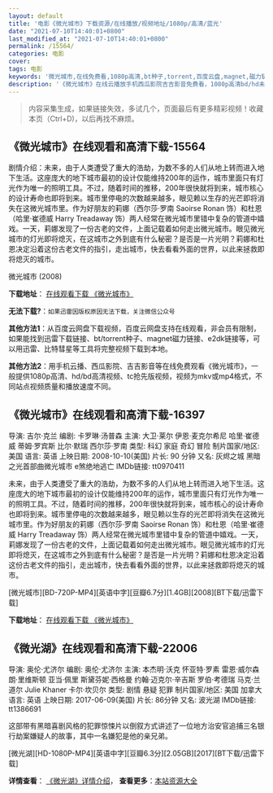 ```yaml
---
layout: default
title: '电影《微光城市》下载资源/在线播放/视频地址/1080p/高清/蓝光'
date: "2021-07-10T14:40:01+0800"
last_modified_at: "2021-07-10T14:40:01+0800"
permalink: /15564/
categories: 电影
cover:
tags: 电影
keywords: '微光城市,在线免费看,1080p高清,bt种子,torrent,百度云盘,magnet,磁力链,迅雷下载资源'
description: '《微光城市》在线云播放手机西瓜影院吉吉影音免费看，1080p高清bd/hd未删减完整版和tc抢先枪版，mkv/mp4格式，附带bt/torrent种子、magnet/磁力链、百度云盘、网盘资源迅雷下载链接'
---
```


>内容采集生成，如果链接失效，多试几个，页面最后有更多精彩视频！收藏本页（Ctrl+D)，以后再找不麻烦。


## 《微光城市》在线观看和高清下载-15564

剧情介绍：未来，由于人类遭受了重大的浩劫，为数不多的人们从地上转而进入地下生活。这座庞大的地下城市最初的设计仅能维持200年的运作，城市里面只有灯光作为唯一的照明工具。不过，随着时间的推移，200年很快就将到来，城市核心的设计寿命也即将到来。城市里停电的次数越来越多，眼见赖以生存的光芒即将消失在这微光城市里。作为好朋友的莉娜（西尔莎·罗南 Saoirse Ronan 饰）和杜恩（哈里·崔德威 Harry Treadaway 饰）两人经常在微光城市里错中复杂的管道中嬉戏。一天，莉娜发现了一份古老的文件，上面记载着如何走出微光城市。眼见微光城市的灯光即将熄灭，在这城市之外到底有什么秘密？是否是一片光明？莉娜和杜恩决定沿着这份古老文件的指引，走出城市，快去看看外面的世界，以此来拯救即将熄灭的城市。


微光城市 (2008)

**下载地址**： [在线观看下载 《微光城市》](https://www.btbtdy.me/btdy/dy4531.html) 


**无法下载?**：`如果迅雷因版权原因无法下载，关注微信公众号 `

**其他方法1**：从百度云网盘下载视频，百度云网盘支持在线观看，非会员有限制，如果能找到迅雷下载链接、bt/torrent种子、magnet磁力链接、e2dk链接等，可以用迅雷、比特彗星等工具将完整视频下载到本地。

**其他方法2**：用手机云播、西瓜影院、吉吉影音等在线免费观看《微光城市》，一般提供1080p高清、hd/bd高清视频、tc抢先版视频，视频为mkv或mp4格式，不同站点视频质量和播放速度不同。


## 《微光城市》在线观看和高清下载-16397

导演: 吉尔·克兰 编剧: 卡罗琳·汤普森 主演: 大卫·莱尔 伊恩·麦克尔希尼 哈里·崔德威 蒂姆·罗宾斯 比尔·默瑞 西尔莎·罗南 类型: 科幻 家庭 奇幻 冒险 制片国家/地区: 美国 语言: 英语 上映日期: 2008-10-10(美国) 片长: 90 分钟 又名: 灰烬之城 黑暗之光首部曲微光城市 e煞绝地逃亡 IMDb链接: tt0970411

未来，由于人类遭受了重大的浩劫，为数不多的人们从地上转而进入地下生活。这座庞大的地下城市最初的设计仅能维持200年的运作，城市里面只有灯光作为唯一的照明工具。不过，随着时间的推移，200年很快就将到来，城市核心的设计寿命也即将到来。城市里停电的次数越来越多，眼见赖以生存的光芒即将消失在这微光城市里。作为好朋友的莉娜（西尔莎·罗南 Saoirse Ronan 饰）和杜恩（哈里·崔德威 Harry Treadaway 饰）两人经常在微光城市里错中复杂的管道中嬉戏。一天，莉娜发现了一份古老的文件，上面记载着如何走出微光城市。眼见微光城市的灯光即将熄灭，在这城市之外到底有什么秘密？是否是一片光明？莉娜和杜恩决定沿着这份古老文件的指引，走出城市，快去看看外面的世界，以此来拯救即将熄灭的城市。


[微光城市][BD-720P-MP4][英语中字][豆瓣6.7分][1.4GB][2008][BT下载/迅雷下载]

**下载地址**： [在线观看下载 《微光城市》](https://www.btdx8.com/torrent/city_of_ember_2008.html) 


## 《微光湖》在线观看和高清下载-22006

导演: 奥伦·尤济尔 编剧: 奥伦·尤济尔 主演: 本杰明·沃克 怀亚特·罗素 雷恩·威尔森 朗·里维斯顿 亚当·佩里 斯黛芬妮·西格曼 约翰·迈克尔·辛吉斯 罗伯·考德瑞 马克·兰道尔 Julie Khaner 卡尔·坎贝尔 类型: 剧情 悬疑 犯罪 制片国家/地区: 美国 加拿大 语言: 英语 上映日期: 2017-06-09(美国) 片长: 86分钟 又名: 波光湖 IMDb链接: tt1386691

这部带有黑暗喜剧风格的犯罪惊悚片以倒叙方式讲述了一位地方治安官追捕三名银行劫案嫌疑人的故事，其中一名嫌犯是他的亲兄弟。


[微光湖][HD-1080P-MP4][英语中字][豆瓣6.3分][2.05GB][2017][BT下载/迅雷下载]

**详情查看**： [《微光湖》详情介绍](/movie/22006/)， **查看更多**：[本站资源大全](/movie/t/all/)

